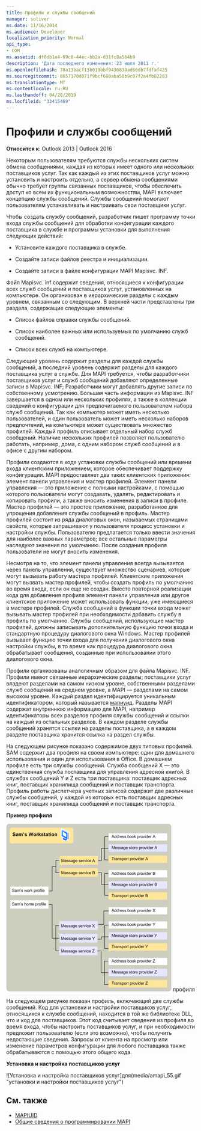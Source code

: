 ```yaml
---
title: Профили и службы сообщений
manager: soliver
ms.date: 11/16/2014
ms.audience: Developer
localization_priority: Normal
api_type:
- COM
ms.assetid: df0db1e4-69c8-44ec-bb2a-d31fc8a564b9
description: 'Дата последнего изменения: 23 июля 2011 г.'
ms.openlocfilehash: 78a13bacf13b019bbf9436830ad66db7fdfaf425
ms.sourcegitcommit: 8657170d071f9bcf680aba50b9c07f2a4fb82283
ms.translationtype: MT
ms.contentlocale: ru-RU
ms.lasthandoff: 04/28/2019
ms.locfileid: "33415469"
---
```

# <a name="message-services-and-profiles"></a>Профили и службы сообщений
  
**Относится к**: Outlook 2013 | Outlook 2016 
  
Некоторым пользователям требуются службы нескольких систем обмена сообщениями, каждая из которых имеет одного или нескольких поставщиков услуг. Так как каждый из этих поставщиков услуг можно установить и настроить отдельно, а сервер обмена сообщениями обычно требует группы связанных поставщиков, чтобы обеспечить доступ ко всем их функциональным возможностям, MAPI включает концепцию службы сообщений. Службы сообщений помогают пользователям устанавливать и настраивать свои поставщики услуг.
  
Чтобы создать службу сообщений, разработчик пишет программу точки входа службы сообщений для обработки конфигурации каждого поставщика в службе и программы установки для выполнения следующих действий:
  
- Установите каждого поставщика в службе.
    
- Создайте записи файлов реестра и инициализации.
    
- Создайте записи в файле конфигурации MAPI Mapisvc. INF.
    
Файл Mapisvc. inf содержит сведения, относящиеся к конфигурации всех служб сообщений и поставщиков услуг, установленных на компьютере. Он организован в иерархические разделы с каждым уровнем, связанным со следующим. В верхней части представлены три раздела, содержащие следующие элементы: 
  
- Список файлов справки службы сообщений.
    
- Список наиболее важных или используемых по умолчанию служб сообщений.
    
- Список всех служб на компьютере.
    
Следующий уровень содержит разделы для каждой службы сообщений, а последний уровень содержит разделы для каждого поставщика услуг в службе. Для MAPI требуется, чтобы разработчики поставщиков услуг и служб сообщений добавляют определенные записи в Mapisvc. INF; Разработчики могут добавлять другие записи по собственному усмотрению. Большая часть информации из Mapisvc. INF завершается в одном или нескольких профилях, а также в коллекции сведений о конфигурации для предпочитаемого пользователем набора служб сообщений. Так как компьютер может иметь несколько пользователей, и один пользователь может иметь несколько наборов предпочтений, на компьютере может существовать множество профилей. Каждый профиль описывает отдельный набор служб сообщений. Наличие нескольких профилей позволяет пользователю работать, например, дома, с одним набором служб сообщений и в офисе с другим набором.
  
Профили создаются в ходе установки службы сообщений или времени входа клиентским приложением, которое обеспечивает поддержку конфигурации. MAPI предоставляет два таких клиентских приложения: элемент панели управления и мастер профилей. Элемент панели управления — это приложение с полными настройками, с помощью которого пользователи могут создавать, удалять, редактировать и копировать профили, а также вносить изменения в записи в профиле. Мастер профилей — это простое приложение, разработанное для упрощения добавления службы сообщений в профиль. Мастер профилей состоит из ряда диалоговых окон, называемых страницами свойств, которые запрашивают у пользователя процесс установки и настройки службы. Пользователю предлагается только ввести значения для наиболее важных параметров; все остальные параметры наследуют значения по умолчанию. После создания профиля пользователи не могут вносить изменения. 
  
Несмотря на то, что элемент панели управления всегда вызывается через панель управления, существует множество сценариев, которые могут вызывать работу мастера профилей. Клиентские приложения могут вызвать мастер профилей, чтобы создать профиль по умолчанию во время входа, если он еще не создан. Вместо повторной реализации кода для добавления профиля элемент панели управления или другое клиентское приложение может использовать функции, уже имеющиеся в мастере профилей. Служба сообщений в функции точки входа может вызывать мастер профилей при необходимости добавить службу в профиль по умолчанию. Службы сообщений, использующие мастер профилей, должны записывать дополнительную функцию точки входа и стандартную процедуру диалогового окна Windows. Мастер профилей вызывает функцию точки входа для получения диалогового окна настройки службы, в то время как процедура диалогового окна обрабатывает сообщения, созданные при использовании этого диалогового окна. 
  
Профили организованы аналогичным образом для файла Mapisvc. INF. Профили имеют связанные иерархические разделы; поставщики услуг владеют разделами на самом низком уровне, собственными разделами служб сообщений на среднем уровне, а MAPI — разделами на самом высоком уровне. Каждый раздел идентифицируется уникальным идентификатором, который называется [мапиуид](mapiuid.md). Разделы MAPI содержат внутреннюю информацию для MAPI, например идентификаторы всех разделов профиля службы сообщений и ссылки на каждый из остальных разделов. В каждом разделе службы сообщений хранятся ссылки на разделы поставщика, а в каждом разделе поставщика хранится ссылка на раздел службы. 
  
На следующем рисунке показано содержимое двух типовых профилей. SAM содержит два профиля на своем компьютере: один для домашнего использования и один для использования в Office. В домашнем профиле есть три службы сообщений. Служба сообщений X — это единственная служба поставщика для управления адресной книгой. В службах сообщений Y и Z есть три поставщика: поставщик адресных книг, поставщик хранилища сообщений и поставщик транспорта. Профиль работы диспетчера учетных записей содержит две различные службы сообщений, у каждой из которых есть поставщик адресных книг, поставщик хранилища сообщений и поставщик транспорта. 
  
**Пример профиля**
  
![Profile example](media/amapi_56.gif "Пример профиля") профиля
  
На следующем рисунке показан профиль, включающий две службы сообщений. Код для установки и настройки поставщиков услуг, относящихся к службе сообщений, находится в той же библиотеке DLL, что и код для поставщиков. Этот код считывает сведения из профиля во время входа, чтобы настроить поставщиков услуг, и при необходимости предложит пользователю (если это возможно), чтобы получить недостающие сведения. Запросы от клиента на просмотр или изменение параметров конфигурации для любого поставщика также обрабатываются с помощью этого общего кода.
  
**Установка и настройка поставщиков услуг**
  
![Установка и настройка поставщиков услуг]для(media/amapi_55.gif "установки и настройки поставщиков услуг")
  
## <a name="see-also"></a>См. также

- [MAPIUID](mapiuid.md)
- [Общие сведения о программировании MAPI](mapi-programming-overview.md)

